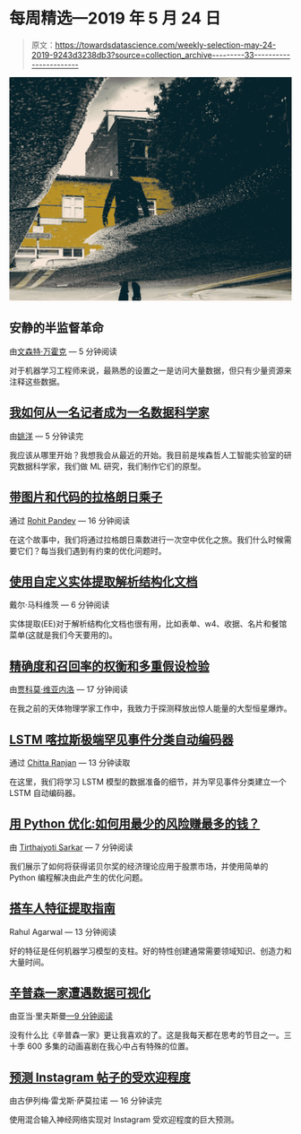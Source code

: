 # 每周精选—2019 年 5 月 24 日

> 原文：<https://towardsdatascience.com/weekly-selection-may-24-2019-9243d3238db3?source=collection_archive---------33----------------------->

![](img/79f3302a6e4ef417d72434205a949b57.png)

## 安静的半监督革命

由[文森特·万霍克](https://medium.com/u/2879ca55026a?source=post_page-----9243d3238db3--------------------------------) — 5 分钟阅读

对于机器学习工程师来说，最熟悉的设置之一是访问大量数据，但只有少量资源来注释这些数据。

## [我如何从一名记者成为一名数据科学家](/how-i-went-from-a-journalist-to-a-data-scientist-27a9def05b7d)

由[姚洋](https://medium.com/u/5a719c20527a?source=post_page-----9243d3238db3--------------------------------) — 5 分钟读完

我应该从哪里开始？我想我会从最近的开始。我目前是埃森哲人工智能实验室的研究数据科学家，我们做 ML 研究，我们制作它们的原型。

## [带图片和代码的拉格朗日乘子](/lagrange-multipliers-with-pictures-and-code-ace8018dac5e)

通过 [Rohit Pandey](https://medium.com/u/a743c5fec8cd?source=post_page-----9243d3238db3--------------------------------) — 16 分钟阅读

在这个故事中，我们将通过拉格朗日乘数进行一次空中优化之旅。我们什么时候需要它们？每当我们遇到有约束的优化问题时。

## [使用自定义实体提取解析结构化文档](/custom-entity-extraction-e966e00f6f47)

戴尔·马科维茨 — 6 分钟阅读

实体提取(EE)对于解析结构化文档也很有用，比如表单、w4、收据、名片和餐馆菜单(这就是我们今天要用的)。

## [精确度和召回率的权衡和多重假设检验](/precision-and-recall-trade-off-and-multiple-hypothesis-testing-family-wise-error-rate-vs-false-71a85057ca2b)

由[贾科莫·维亚内洛](https://medium.com/u/eb22dd1e98f6?source=post_page-----9243d3238db3--------------------------------) — 17 分钟阅读

在我之前的天体物理学家工作中，我致力于探测释放出惊人能量的大型恒星爆炸。

## [LSTM 喀拉斯极端罕见事件分类自动编码器](/lstm-autoencoder-for-extreme-rare-event-classification-in-keras-ce209a224cfb)

通过 [Chitta Ranjan](https://medium.com/u/1c9fae27a83?source=post_page-----9243d3238db3--------------------------------) — 13 分钟读取

在这里，我们将学习 LSTM 模型的数据准备的细节，并为罕见事件分类建立一个 LSTM 自动编码器。

## [用 Python 优化:如何用最少的风险赚最多的钱？](/optimization-with-python-how-to-make-the-most-amount-of-money-with-the-least-amount-of-risk-1ebebf5b2f29)

由 [Tirthajyoti Sarkar](https://medium.com/u/cb9d97d4b61a?source=post_page-----9243d3238db3--------------------------------) — 7 分钟阅读

我们展示了如何将获得诺贝尔奖的经济理论应用于股票市场，并使用简单的 Python 编程解决由此产生的优化问题。

## [搭车人特征提取指南](/the-hitchhikers-guide-to-feature-extraction-b4c157e96631)

Rahul Agarwal — 13 分钟阅读

好的特征是任何机器学习模型的支柱。好的特性创建通常需要领域知识、创造力和大量时间。

## [辛普森一家遭遇数据可视化](/the-simpsons-meets-data-visualization-ef8ef0819d13)

由亚当·里夫斯曼[—9 分钟阅读](https://medium.com/u/3cb46c309812?source=post_page-----9243d3238db3--------------------------------)

没有什么比《辛普森一家》更让我喜欢的了。这是我每天都在思考的节目之一。三十季 600 多集的动画喜剧在我心中占有特殊的位置。

## [预测 Instagram 帖子的受欢迎程度](/predicting-the-popularity-of-instagram-posts-deeb7dc27a8f)

由古伊列梅·雷戈斯·萨莫拉诺 — 16 分钟读完

使用混合输入神经网络实现对 Instagram 受欢迎程度的巨大预测。